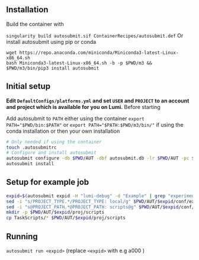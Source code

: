 

## Installation

Build the container
with 

`singularity build autosubmit.sif ContainerRecipes/autosubmit.def`
Or install autosubmit using pip or conda 

```
wget https://repo.anaconda.com/miniconda/Miniconda3-latest-Linux-x86_64.sh
bash Miniconda3-latest-Linux-x86_64.sh -b -p $PWD/m3 && $PWD/m3/bin/pip3 install autosubmit
```



## Initial setup

**Edit `DefaultConfigs/platforms.yml` and set `USER` and `PROJECT` to an account and project which is available for you on Lumi.** 
Before starting

Add autosubmit to `PATH` either using the container `export PATH="$PWD/bin:$PATH"`
or `export PATH="$PATH:$PWD/m3/bin/"` if using the conda installation or
then your own installation


```bash
# Only needed if using the container
touch .autosubmitrc
# Configure and install autosubmit
autosubmit configure -db $PWD/AUT -dbf autosubmit.db -lr $PWD/AUT -pc $PWD/DefaultConfigs -jc $PWD/DefaultConfigs 
autosubmit install
```


## Setup for example job

```bash
expid=$(autosubmit expid -H "lumi-debug" -d "Example" | grep "experiment \".*[^\"]\"" | cut -d '"' -f2 )
sed -i "s/PROJECT_TYPE.*/PROJECT_TYPE: local/g" $PWD/AUT/$expid/conf/expdef_$expid.yml
sed -i "s@PROJECT_PATH.*@PROJECT_PATH: scripts@g" $PWD/AUT/$expid/conf/expdef_$expid.yml
mkdir -p $PWD/AUT/$expid/proj/scripts
cp TaskScripts/* $PWD/AUT/$expid/proj/scripts
```

## Running

`autosubmit run <expid>` (replace `<expid>` with e.g a000 )
